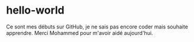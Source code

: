 # hello-world
Ce sont mes débuts sur GitHub, je ne sais pas encore coder mais souhaite apprendre. Merci Mohammed pour m'avoir aidé aujourd'hui. 
